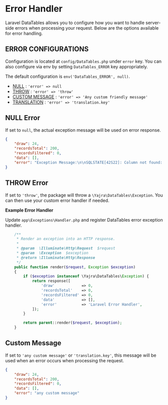# Error Handler

Laravel DataTables allows you to configure how you want to handle server-side errors when processing your request. 
Below are the options available for error handling.

## ERROR CONFIGURATIONS
Configuration is located at `config/DataTables.php` under `error` key. 
You can also configure via env by setting `DataTables_ERROR` key appropriately.

The default configuration is `env('DataTables_ERROR', null)`.


- [NULL](#null-error) : `'error' => null`
- [THROW](#throw-error) : `'error' => 'throw'`
- [CUSTOM MESSAGE](#custom-message) : `'error' => 'Any custom friendly message'`
- [TRANSLATION](#custom-message) : `'error' => 'translation.key'`

<a name="null-error"></a>
## NULL Error
If set to `null`, the actual exception message will be used on error response.

```json
{
	"draw": 24,
	"recordsTotal": 200,
	"recordsFiltered": 0,
	"data": [],
	"error": "Exception Message:\n\nSQLSTATE[42S22]: Column not found: 1054 Unknown column 'xxx' in 'order clause' (SQL: select * from `users` where `users`.`deleted_at` is null order by `xxx` asc limit 10 offset 0)"
}
```

<a name="throw-error"></a>
## THROW Error
If set to `'throw'`, the package will throw a `\Yajra\DataTables\Exception`. 
You can then use your custom error handler if needed.

**Example Error Handler**

Update `app\Exceptions\Handler.php` and register DataTables error exception handler.

```php
    /**
     * Render an exception into an HTTP response.
     *
     * @param  \Illuminate\Http\Request  $request
     * @param  \Exception  $exception
     * @return \Illuminate\Http\Response
     */
    public function render($request, Exception $exception)
    {
        if ($exception instanceof \Yajra\DataTables\Exception) {
            return response([
                'draw'            => 0,
                'recordsTotal'    => 0,
                'recordsFiltered' => 0,
                'data'            => [],
                'error'           => 'Laravel Error Handler',
            ]);
        }

        return parent::render($request, $exception);
    }
```

<a name="custom-message"></a>
## Custom Message
If set to `'any custom message'` or `'translation.key'`, this message will be used when an error occurs when processing the request.

```json
{
	"draw": 24,
	"recordsTotal": 200,
	"recordsFiltered": 0,
	"data": [],
	"error": "any custom message"
}
```


